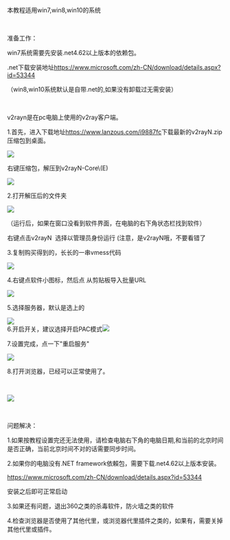 <p>
	本教程适用win7,win8,win10的系统
</p>
<p>
	<br />
</p>
<p>
	准备工作：
</p>
<p>
	win7系统需要先安装.net4.62以上版本的依赖包。
</p>
<p>
	.net下载安装地址<a href="https://www.microsoft.com/zh-CN/download/details.aspx?id=53344" target="_blank">https://www.microsoft.com/zh-CN/download/details.aspx?id=53344</a>
</p>
<p>
	（win8,win10系统默认是自带.net的,如果没有卸载过无需安装）
</p>
<p>
	<br />
</p>
<p>
	v2rayn是在pc电脑上使用的v2ray客户端。
</p>
<p>
	1.首先，进入下载地址<a href="https://ssrr.lanzous.com/i9887fc" target="_blank">https://www.lanzous.com/i9887fc</a>下载最新的v2rayN.zip压缩包到桌面。
</p>
<p>
		<img src="http://jpg.8888888.best/n1.jpg" />
</p>
<p>
	右键压缩包，解压到v2rayN-Core\(E)
</p>
<p>
		<img src="http://jpg.8888888.best/n2.jpg" />
</p>
<p>
	2.打开解压后的文件夹
</p>
<p>
		<img src="http://jpg.8888888.best/n3.jpg" />
</p>
<p>
</p>
<p>
	（运行后，如果在窗口没看到软件界面，在电脑的右下角状态栏找到软件）
</p>
<p>
		右键点击v2rayN&nbsp;&nbsp;选择以管理员身份运行&nbsp;(注意，是v2rayN哦，不要看错了
</p>
<p>
	3.复制购买得到的，长长的一串vmess代码
</p>
<p>
	<img src="http://jpg.8888888.best/n4.jpg" /></p>
<p>
	4.右键点软件小图标，然后点&nbsp;从剪贴板导入批量URL
</p>
<p>
	<img src="http://jpg.8888888.best/n5.jpg" /></p>
<p>
	5.选择服务器，默认是选上的
</p>
<p>
	<img src="http://imglf6.nosdn.127.net/img/ZnNCY2xBcFVWYnZoNHJwaFIwa25MQWwvb2JZRnJoMHcxRDdyRFhwd1l1aGQwZEo0UnY5d0l3PT0.png?=imageView&amp;thumbnail=500x0&amp;quality=96&amp;stripmeta=0&amp;type=jpg%7Cwatermark&amp;type=2" /><br />
6.开启开关，建议选择开启PAC模式<img src="http://imglf5.nosdn.127.net/img/ZnNCY2xBcFVWYnZoNHJwaFIwa25MQkZwODFkUURyQVVaR3B5L09INE04WDlUUkFFN3NoRXhRPT0.png?=imageView&amp;thumbnail=500x0&amp;quality=96&amp;stripmeta=0&amp;type=jpg%7Cwatermark&amp;type=2" />
</p>
<p>
	7.设置完成，点一下"重启服务"
</p>
<p>
	<img src="http://imglf4.nosdn.127.net/img/ZnNCY2xBcFVWYnZGL3pBT3hEQUtXUGE5QnZQcUhWUU95dklNWnNtYWV6RU1PVDJyclNTTUxnPT0.png?=imageView&amp;thumbnail=500x0&amp;quality=96&amp;stripmeta=0&amp;type=jpg%7Cwatermark&amp;type=2" />
</p>
<p>
	8.打开浏览器，已经可以正常使用了。
</p>
<p>
	<br />
</p>
<p>
	<img src="http://imglf4.nosdn.127.net/img/ZnNCY2xBcFVWYnY0SzVIRXk5K3dzeEFXQnpuTGo4L01kNWwvVmJFbGRpRTl5blc0SWQvcXhRPT0.png?=imageView&amp;thumbnail=500x0&amp;quality=96&amp;stripmeta=0&amp;type=jpg%7Cwatermark&amp;type=2" />
</p>
<p>
	<br />
</p>
<p>
	问题解决：
</p>
<p>
	1.如果按教程设置完还无法使用，请检查电脑右下角的电脑日期,和当前的北京时间是否正确，当前北京时间不对的话需要同步时间。
</p>
<p>
	2.如果你的电脑没有.NET&nbsp;framework依賴包，需要下载.net4.62以上版本安装。
</p>
<p>
	<a href="https://www.microsoft.com/zh-CN/download/details.aspx?id=53344" target="_blank">https://www.microsoft.com/zh-CN/download/details.aspx?id=53344</a>
</p>
<p>
	安装之后即可正常启动
</p>
<p>
	3.如果还有问题，退出360之类的杀毒软件，防火墙之类的软件
</p>
<p>
	4.检查浏览器是否使用了其他代里，或浏览器代里插件之类的，如果有，需要关掉其他代里或插件。
</p>
<p>
	<br />
</p>
<p>
	<br />
</p>
